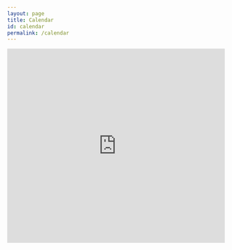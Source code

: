 ```yaml
---
layout: page
title: Calendar
id: calendar
permalink: /calendar
---
```


<iframe
  src="https://lu.ma/dwebyvr"
  width="100%"
  height="450"
  frameborder="0"
  allowfullscreen=""
  aria-hidden="false"
  tabindex="0"
></iframe>
